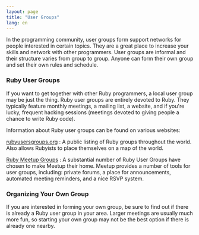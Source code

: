 ```yaml
---
layout: page
title: "User Groups"
lang: en
---
```


In the programming community, user groups form support networks for
people interested in certain topics. They are a great place to increase
your skills and network with other programmers. User groups are informal
and their structure varies from group to group. Anyone can form their
own group and set their own rules and schedule.

### Ruby User Groups

If you want to get together with other Ruby programmers, a local user
group may be just the thing. Ruby user groups are entirely devoted to
Ruby. They typically feature monthly meetings, a mailing list, a website,
and if you're lucky, frequent hacking sessions (meetings devoted
to giving people a chance to write Ruby code).

Information about Ruby user groups can be found on various websites:

[rubyusersgroups.org][1]
: A public listing of Ruby groups throughout the world. Also allows
  Rubyists to place themselves on a map of the world.

[Ruby Meetup Groups][2]
: A substantial number of Ruby User Groups have chosen to make Meetup
  their home. Meetup provides a number of tools for user groups,
  including: private forums, a place for announcements, automated
  meeting reminders, and a nice RSVP system.

### Organizing Your Own Group

If you are interested in forming your own group, be sure to find out if
there is already a Ruby user group in your area. Larger meetings are
usually much more fun, so starting your own group may not be the best
option if there is already one nearby.



[1]: http://www.rubyusergroups.org/
[2]: http://ruby.meetup.com
